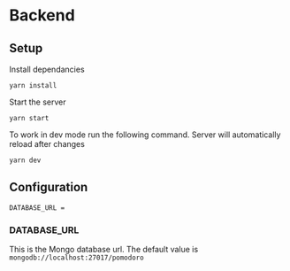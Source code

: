 # Backend

## Setup

Install dependancies
```
yarn install
```

Start the server
```
yarn start
```

To work in dev mode run the following command. Server will automatically reload after changes
```
yarn dev
```

## Configuration

```
DATABASE_URL =
```

### DATABASE_URL
This is the Mongo database url. The default value is `mongodb://localhost:27017/pomodoro`
